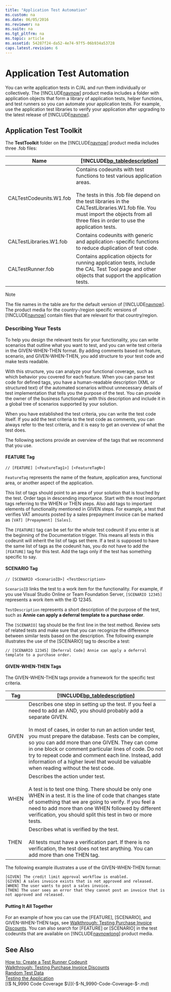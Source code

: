 ```yaml
---
title: "Application Test Automation"
ms.custom: na
ms.date: 06/05/2016
ms.reviewer: na
ms.suite: na
ms.tgt_pltfrm: na
ms.topic: article
ms.assetid: 54287f24-da52-4e74-97f5-06b934a53728
caps.latest.revision: 6
---
```

# Application Test Automation
You can write application tests in C\/AL and run them individually or collectively. The [!INCLUDE[navnow](includes/navnow_md.md)] product media includes a folder with application objects that form a library of application tests, helper functions, and test runners so you can automate your application tests. For example, use the application test libraries to verify your application after upgrading to the latest release of [!INCLUDE[navnow](includes/navnow_md.md)].  
  
## Application Test Toolkit  
 The **TestToolkit** folder on the [!INCLUDE[navnow](includes/navnow_md.md)] product media includes three .fob files:  
  
|Name|[!INCLUDE[bp_tabledescription](includes/bp_tabledescription_md.md)]|  
|----------|---------------------------------------|  
|CALTestCodeunits.W1.fob|Contains codeunits with test functions to test various application areas.<br /><br /> The tests in this .fob file depend on the test libraries in the CALTestLibraries.W1.fob file. You must import the objects from all three files in order to use the application tests.|  
|CALTestLibraries.W1.fob|Contains codeunits with generic and application\-specific functions to reduce duplication of test code.|  
|CALTestRunner.fob|Contains application objects for running application tests, include the CAL Test Tool page and other objects that support the application tests.|  
  
> [!NOTE]  
>  The file names in the table are for the default version of [!INCLUDE[navnow](includes/navnow_md.md)]. The product media for the country\-\/region specific versions of [!INCLUDE[navnow](includes/navnow_md.md)] contain files that are relevant for that country\/region.  
  
### Describing Your Tests  
 To help you design the relevant tests for your functionality, you can write scenarios that outline what you want to test, and you can write test criteria in the GIVEN\-WHEN\-THEN format. By adding comments based on feature, scenario, and GIVEN\-WHEN\-THEN, you add structure to your test code and make tests readable.  
  
 With this structure, you can analyze your functional coverage, such as which behavior you covered for each feature. When you can parse test code for defined tags, you have a human\-readable description \(XML or structured text\) of the automated scenarios without unnecessary details of test implementation that tells you the purpose of the test. You can provide the owner of the business functionality with this description and include it in a global tree of scenarios supported by your solution.  
  
 When you have established the test criteria, you can write the test code itself. If you add the test criteria to the test code as comments, you can always refer to the test criteria, and it is easy to get an overview of what the test does.  
  
 The following sections provide an overview of the tags that we recommend that you use.  
  
#### FEATURE Tag  
  
```  
// [FEATURE] [<FeatureTag1>] [<FeatureTagN>]  
```  
  
 `FeatureTag` represents the name of the feature, application area, functional area, or another aspect of the application.  
  
 This list of tags should point to an area of your solution that is touched by the test. Order tags in descending importance. Start with the most important tags referring to the WHEN or THEN steps. Also add tags to important elements of functionality mentioned in GIVEN steps. For example, a test that verifies VAT amounts posted by a sales prepayment invoice can be marked as `[VAT] [Prepayment] [Sales]`.  
  
 The `[FEATURE]` tag can be set for the whole test codeunit if you enter is at the beginning of the Documentation trigger. This means all tests in this codeunit will inherit the list of tags set there. If a test is supposed to have the same list of tags as the codeunit has, you do not have to add the `[FEATURE]` tag for this test. Add the tags only if the test has something specific to say.  
  
#### SCENARIO Tag  
  
```  
// [SCENARIO <ScenarioID>] <TestDescription>  
```  
  
 `ScenarioID` links the test to a work item for the functionality. For example, if you use Visual Studio Online or Team Foundation Server, `[SCENARIO 12345]` represents a work item with the ID 12345.  
  
 `TestDescription` represents a short description of the purpose of the test, such as **Annie can apply a deferral template to a purchase order**.  
  
 The `[SCENARIO]` tag should be the first line in the test method. Review sets of related tests and make sure that you can recognize the difference between similar tests based on the description. The following example illustrates the use of the \[SCENARIO\] tag to describe a test:  
  
```  
// [SCENARIO 12345] [Deferral Code] Annie can apply a deferral template to a purchase order.  
```  
  
#### GIVEN\-WHEN\-THEN Tags  
 The GIVEN\-WHEN\-THEN tags provide a framework for the specific test criteria.  
  
|Tag|[!INCLUDE[bp_tabledescription](includes/bp_tabledescription_md.md)]|  
|---------|---------------------------------------|  
|GIVEN|Describes one step in setting up the test. If you feel a need to add an AND, you should probably add a separate GIVEN.<br /><br /> In most of cases, in order to run an action under test, you must prepare the database. Tests can be complex, so you can add more than one GIVEN. They can come in one block or comment particular lines of code. Do not try to repeat code and comment each line. Instead, add information of a higher level that would be valuable when reading without the test code.|  
|WHEN|Describes the action under test.<br /><br /> A test is to test one thing. There should be only one WHEN in a test. It is the line of code that changes state of something that we are going to verify. If you feel a need to add more than one WHEN followed by different verification, you should split this test in two or more tests.|  
|THEN|Describes what is verified by the test.<br /><br /> All tests must have a verification part. If there is no verification, the test does not test anything. You can add more than one THEN tag.|  
  
 The following example illustrates a use of the GIVEN\-WHEN\-THEN format:  
  
```  
[GIVEN] The credit limit approval workflow is enabled.  
[GIVEN] A sales invoice exists that is not approved and released.  
[WHEN] The user wants to post a sales invoice.  
[THEN] The user sees an error that they cannot post an invoice that is not approved and released.  
```  
  
#### Putting It All Together  
 For an example of how you can use the \[FEATURE\], \[SCENARIO\], and GIVEN\-WHEN\-THEN tags, see [Walkthrough: Testing Purchase Invoice Discounts](../Topic/Walkthrough:%20Testing%20Purchase%20Invoice%20Discounts.md). You can also search for \[FEATURE\] or \[SCENARIO\] in the test codeunits that are available on [!INCLUDE[navnowlong](includes/navnowlong_md.md)] product media.  
  
## See Also  
 [How to: Create a Test Runner Codeunit](../Topic/How%20to:%20Create%20a%20Test%20Runner%20Codeunit.md)   
 [Walkthrough: Testing Purchase Invoice Discounts](../Topic/Walkthrough:%20Testing%20Purchase%20Invoice%20Discounts.md)   
 [Random Test Data](Random-Test-Data.md)   
 [Testing the Application](Testing-the-Application.md)   
 [\($ N\_9990 Code Coverage $\)](-$-N_9990-Code-Coverage-$-.md)